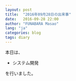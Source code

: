 ```yaml
---
layout: post
title:  "2016年09月28日の出来事"
date:   2016-09-28 22:00
author: "FUNABARA Masao"
lang: "ja"
categories: blog
tags: diary
---
```


本日は、

* システム開発

を行いました。
